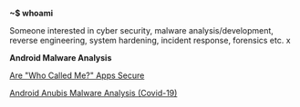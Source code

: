 **~$ whoami**

Someone interested in cyber security, malware analysis/development, reverse engineering, system hardening, incident response, forensics etc.  x

**Android Malware Analysis**

[Are "Who Called Me?" Apps Secure](https://github.com/znd0x/articles/blob/main/Mobile%20Malware%20Analysis/Are%20%22Who%20Called%20Me%3F%22%20Apps%20Secure%3F.md)

[Android Anubis Malware Analysis (Covid-19)](https://github.com/znd0x/articles/blob/main/Mobile%20Malware%20Analysis/Android%20Anubis%20Malware%20Analysis%20(Covid-19).md)

